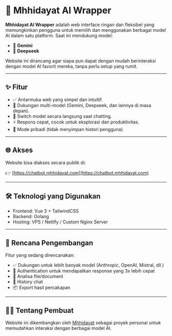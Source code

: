 # 🤖 Mhhidayat AI Wrapper

**Mhhidayat AI Wrapper** adalah web interface ringan dan fleksibel yang memungkinkan pengguna untuk memilih dan menggunakan berbagai model AI dalam satu platform. Saat ini mendukung model:

- 🧠 **Gemini**
- 🧠 **Deepseek**

Website ini dirancang agar siapa pun dapat dengan mudah berinteraksi dengan model AI favorit mereka, tanpa perlu setup yang rumit.

---

## ✨ Fitur

- ✅ Antarmuka web yang simpel dan intuitif.
- 🧩 Dukungan multi-model (Gemini, Deepseek, dan lainnya di masa depan).
- 🔄 Switch model secara langsung saat chatting.
- ⚡ Respons cepat, cocok untuk eksplorasi dan produktivitas.
- 🔐 Mode pribadi (tidak menyimpan histori pengguna).

---

## 🌐 Akses

Website bisa diakses secara publik di:

👉 [https://chatbot.mhhidayat.com](https://chatbot.mhhidayat.com)

---

## 🛠️ Teknologi yang Digunakan

- Frontend: Vue 3 + TailwindCSS
- Backend: Golang
- Hosting: VPS / Netlify / Custom Nginx Server

---

## 🚀 Rencana Pengembangan

Fitur yang sedang direncanakan:
- ✅ Dukungan untuk lebih banyak model (Anthropic, OpenAI, Mistral, dll.)
- 👤 Authentication untuk mendapatkan response yang 3x lebih cepat
- 📄 Analisa file/document
- 💬 History chat
- 📦 Export hasil percakapan

---

## 🧑‍💻 Tentang Pembuat

Website ini dikembangkan oleh [Mhhidayat](https://github.com/mhhidayat) sebagai proyek personal untuk memudahkan interaksi dengan berbagai model AI.
